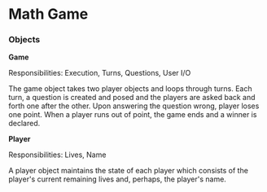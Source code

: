 # Math Game



### Objects

**Game**

Responsibilities: Execution, Turns, Questions, User I/O

The game object takes two player objects and loops through turns. Each turn, a question is created and posed and the players are asked back and forth one after the other. Upon answering the question wrong, player loses one point. When a player runs out of point, the game ends and a winner is declared.

**Player**

Responsibilities: Lives, Name

A player object maintains the state of each player which consists of the player's current remaining lives and, perhaps, the player's name.